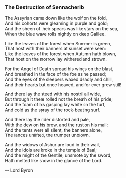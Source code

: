 ### The Destruction of Sennacherib

The Assyrian came down like the wolf on the fold,    
And his cohorts were gleaming in purple and gold;    
And the sheen of their spears was like stars on the sea,    
When the blue wave rolls nightly on deep Galilee.

Like the leaves of the forest when Summer is green,    
That host with their banners at sunset were seen:    
Like the leaves of the forest when Autumn hath blown,    
That host on the morrow lay withered and strown.

For the Angel of Death spread his wings on the blast,    
And breathed in the face of the foe as he passed;    
And the eyes of the sleepers waxed deadly and chill,    
And their hearts but once heaved, and for ever grew still!

And there lay the steed with his nostril all wide,    
But through it there rolled not the breath of his pride;    
And the foam of his gasping lay white on the turf,    
And cold as the spray of the rock-beating surf.

And there lay the rider distorted and pale,    
With the dew on his brow, and the rust on his mail:    
And the tents were all silent, the banners alone,    
The lances unlifted, the trumpet unblown.

And the widows of Ashur are loud in their wail,    
And the idols are broke in the temple of Baal;    
And the might of the Gentile, unsmote by the sword,    
Hath melted like snow in the glance of the Lord.

-- Lord Byron
